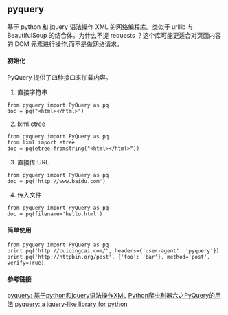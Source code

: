 ## pyquery

基于 python 和 jquery 语法操作 XML 的网络编程库。类似于 urllib 与 BeautifulSoup 的结合体。为什么不提 requests ？这个库可能更适合对页面内容的 DOM 元素进行操作,而不是做网络请求。

#### 初始化

PyQuery 提供了四种接口来加载内容。

1. 直接字符串

```
from pyquery import PyQuery as pq
doc = pq("<html></html>")
```

2. lxml.etree

```
from pyquery import PyQuery as pq
from lxml import etree
doc = pq(etree.fromstring("<html></html>"))
```

3. 直接传 URL

```
from pyquery import PyQuery as pq
doc = pq('http://www.baidu.com')
```

4. 传入文件

```
from pyquery import PyQuery as pq
doc = pq(filename='hello.html')
```

#### 简单使用

```
from pyquery import PyQuery as pq
print pq('http://cuiqingcai.com/', headers={'user-agent': 'pyquery'})
print pq('http://httpbin.org/post', {'foo': 'bar'}, method='post', verify=True)
```


#### 参考链接

[pyquery: 基于python和jquery语法操作XML](http://www.geoinformatics.cn/lab/pyquery/)
[Python爬虫利器六之PyQuery的用法](http://cuiqingcai.com/2636.html)
[pyquery: a jquery-like library for python](https://pythonhosted.org/pyquery/)
